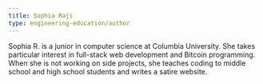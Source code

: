 ```yaml
---
title: Sophia Raji
type: engineering-education/author
---
```

Sophia R. is a junior in computer science at Columbia University. She takes particular interest in full-stack web development and Bitcoin programming. When she is not working on side projects, she teaches coding to middle school and high school students and writes a satire website.
